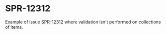 # SPR-12312

Example of issue [SPR-12312](https://jira.spring.io/browse/SPR-12312) where validation isn't performed on collections of items. 
